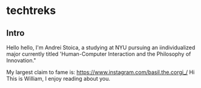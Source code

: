 # techtreks

## Intro
Hello hello, I'm Andrei Stoica, a studying at NYU pursuing an iindividualized major currently titled 'Human-Computer Interaction and the Philosophy of Innovation." 

My largest claim to fame is: https://www.instagram.com/basil.the.corgi_/
Hi This is William, I enjoy reading about you.
